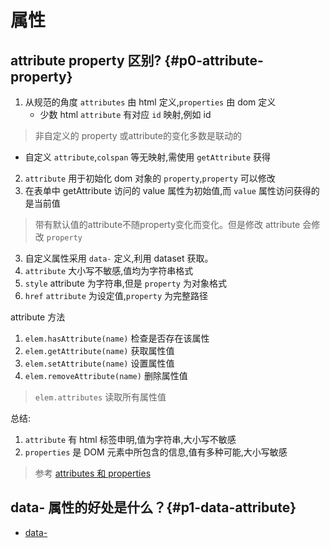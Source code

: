 # 属性

## attribute property 区别? {#p0-attribute-property}

<Answer>

1. 从规范的角度 `attributes` 由 html 定义,`properties` 由 dom 定义
   * 少数 html `attribute` 有对应 `id` 映射,例如 id

 > 非自定义的 property 或attribute的变化多数是联动的

* 自定义 `attribute`,`colspan` 等无映射,需使用 `getAttribute` 获得

2. `attribute` 用于初始化 dom 对象的 `property`,`property` 可以修改
1. 在表单中 getAttribute 访问的 value 属性为初始值,而 `value` 属性访问获得的是当前值

 > 带有默认值的attribute不随property变化而变化。但是修改 attribute 会修改 `property`

3. 自定义属性采用 `data-` 定义,利用 dataset 获取。
4. `attribute` 大小写不敏感,值均为字符串格式
5. `style` attribute 为字符串,但是 `property` 为对象格式
6. `href` `attribute` 为设定值,`property` 为完整路径

attribute 方法

1. `elem.hasAttribute(name)` 检查是否存在该属性
2. `elem.getAttribute(name)` 获取属性值
3. `elem.setAttribute(name)` 设置属性值
4. `elem.removeAttribute(name)` 删除属性值

> `elem.attributes` 读取所有属性值

总结:

1. `attribute` 有 html 标签申明,值为字符串,大小写不敏感
2. `properties` 是 DOM 元素中所包含的信息,值有多种可能,大小写敏感

> 参考 [attributes 和 properties](https://javascript.info/dom-attributes-and-properties)

</Answer>

## data- 属性的好处是什么？{#p1-data-attribute}

* [data-](https://h5bp.org/Front-end-Developer-Interview-Questions/translations/chinese)
